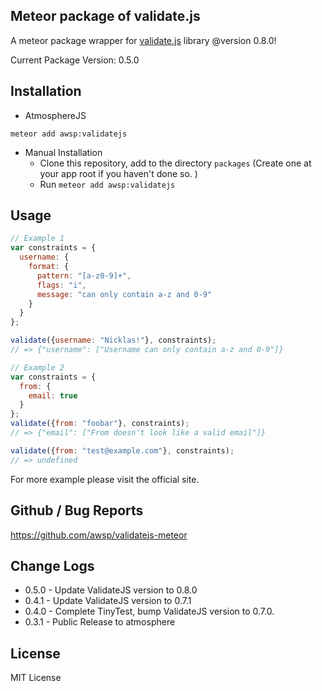 Meteor package of validate.js
--------------------------------------------
A meteor package wrapper for [validate.js](http://validatejs.org/) library @version 0.8.0!

Current Package Version: 0.5.0


## Installation

- AtmosphereJS
```
meteor add awsp:validatejs
```

- Manual Installation
    - Clone this repository, add to the directory `packages` (Create one at your app root if you haven't done so. )
    - Run `meteor add awsp:validatejs`



## Usage
```js
// Example 1
var constraints = {
  username: {
    format: {
      pattern: "[a-z0-9]+",
      flags: "i",
      message: "can only contain a-z and 0-9"
    }
  }
};

validate({username: "Nicklas!"}, constraints);
// => {"username": ["Username can only contain a-z and 0-9"]}

// Example 2
var constraints = {
  from: {
    email: true
  }
};
validate({from: "foobar"}, constraints);
// => {"email": ["From doesn't look like a valid email"]}

validate({from: "test@example.com"}, constraints);
// => undefined
```
For more example please visit the official site.



## Github / Bug Reports
https://github.com/awsp/validatejs-meteor



## Change Logs
* 0.5.0 - Update ValidateJS version to 0.8.0
* 0.4.1 - Update ValidateJS version to 0.7.1
* 0.4.0 - Complete TinyTest, bump ValidateJS version to 0.7.0.
* 0.3.1 - Public Release to atmosphere



## License
MIT License

